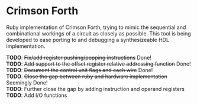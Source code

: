 # Crimson Forth

Ruby implementation of Crimson Forth, trying to mimic the sequential and combinational workings of a circuit as closely as possible. This tool is being developed to ease porting to and debugging a synthesizeable HDL implementation.

**TODO**: ~~Fix/add register pushing/popping instructions~~ Done!  
**TODO**: ~~Add support to the offset register relative addressing function~~ Done!  
**TODO**: ~~Document the control unit flags and each wire~~ Done!  
**TODO**: ~~Close the gap between ruby and hardware implementation~~  Seemingly Done!  
**TODO**: Further close the gap by adding instruction and operand registers  
**TODO**: Add I/O functions  